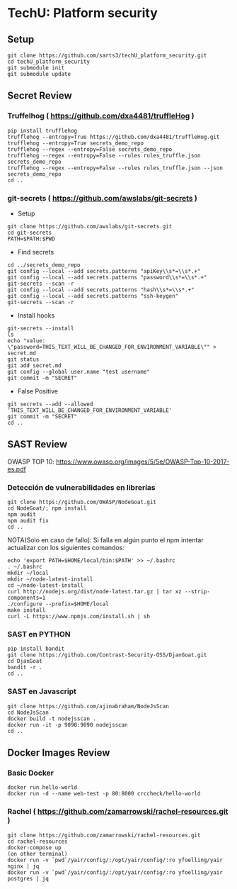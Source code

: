 
# TechU: Platform security 

## Setup

```
git clone https://github.com/sarts3/techU_platform_security.git
cd techU_platform_security
git submodule init
git submodule update

```

## Secret Review

### Truffelhog ( https://github.com/dxa4481/truffleHog )

```
pip install trufflehog
trufflehog --entropy=True https://github.com/dxa4481/truffleHog.git
trufflehog --entropy=True secrets_demo_repo
trufflehog --regex --entropy=False secrets_demo_repo
trufflehog --regex --entropy=False --rules rules_truffle.json secrets_demo_repo
trufflehog --regex --entropy=False --rules rules_truffle.json --json secrets_demo_repo
cd ..
``` 

### git-secrets ( https://github.com/awslabs/git-secrets )
    
- Setup

```
git clone https://github.com/awslabs/git-secrets.git
cd git-secrets
PATH=$PATH:$PWD
```

- Find secrets

```
cd ../secrets_demo_repo
git config --local --add secrets.patterns "apiKey\\s*=\\s*.+"
git config --local --add secrets.patterns "password\\s*=\\s*.+"
git-secrets --scan -r
git config --local --add secrets.patterns "hash\\s*=\\s*.+"
git config --local --add secrets.patterns "ssh-keygen"
git-secrets --scan -r
```

- Install hooks

```
git-secrets --install
ls
echo "value: \"password=THIS_TEXT_WILL_BE_CHANGED_FOR_ENVIRONMENT_VARIABLE\"" > secret.md
git status
git add secret.md
git config --global user.name "test username"
git commit -m "SECRET"
```

- False Positive

```
git secrets --add --allowed 'THIS_TEXT_WILL_BE_CHANGED_FOR_ENVIRONMENT_VARIABLE'
git commit -m "SECRET"
cd ..
```

## SAST Review

OWASP TOP 10: https://www.owasp.org/images/5/5e/OWASP-Top-10-2017-es.pdf

### Detección de vulnerabilidades en librerías

```
git clone https://github.com/OWASP/NodeGoat.git
cd NodeGoat/; npm install
npm audit
npm audit fix
cd ..
```

NOTA(Solo en caso de fallo): Si falla en algún punto el npm intentar actualizar con los siguientes comandos: 

```
echo 'export PATH=$HOME/local/bin:$PATH' >> ~/.bashrc
. ~/.bashrc
mkdir ~/local
mkdir ~/node-latest-install
cd ~/node-latest-install
curl http://nodejs.org/dist/node-latest.tar.gz | tar xz --strip-components=1
./configure --prefix=$HOME/local
make install
curl -L https://www.npmjs.com/install.sh | sh
```

### SAST en PYTHON
```
pip install bandit
git clone https://github.com/Contrast-Security-OSS/DjanGoat.git
cd DjanGoat
bandit -r .
cd ..
```

### SAST en Javascript
```
git clone https://github.com/ajinabraham/NodeJsScan
cd NodeJsScan
docker build -t nodejsscan .
docker run -it -p 9090:9090 nodejsscan
cd ..
```

## Docker Images Review

### Basic Docker

```
docker run hello-world
docker run -d --name web-test -p 80:8000 crccheck/hello-world
```

### Rachel ( https://github.com/zamarrowski/rachel-resources.git )

```
git clone https://github.com/zamarrowski/rachel-resources.git
cd rachel-resources
docker-compose up
(on other terminal)
docker run -v `pwd`/yair/config/:/opt/yair/config/:ro yfoelling/yair nginx | jq
docker run -v `pwd`/yair/config/:/opt/yair/config/:ro yfoelling/yair postgres | jq
```

